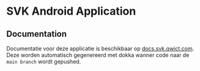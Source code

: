 # SVK Android Application

## Documentation

Documentatie voor deze applicatie is beschikbaar op [docs.svk.qwict.com](https://docs.svk.qwict.com). Deze worden automatisch gegenereerd met dokka wanner code naar de `main branch` wordt gepushed.
